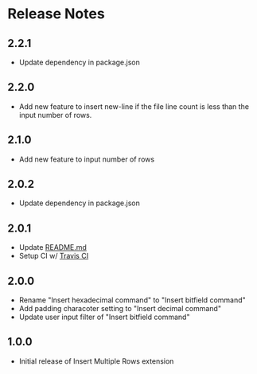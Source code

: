 # Release Notes

## 2.2.1

-   Update dependency in package.json

## 2.2.0

-   Add new feature to insert new-line if the file line count is less than the input number of rows.

## 2.1.0

-   Add new feature to input number of rows

## 2.0.2

-   Update dependency in package.json

## 2.0.1

-   Update [README.md](./README.md)
-   Setup CI w/ [Travis CI](https://travis-ci.org/yo-C-ta/insert-multiple-rows)

## 2.0.0

-   Rename "Insert hexadecimal command" to "Insert bitfield command"
-   Add padding characoter setting to "Insert decimal command"
-   Update user input filter of "Insert bitfield command"

## 1.0.0

-   Initial release of Insert Multiple Rows extension

